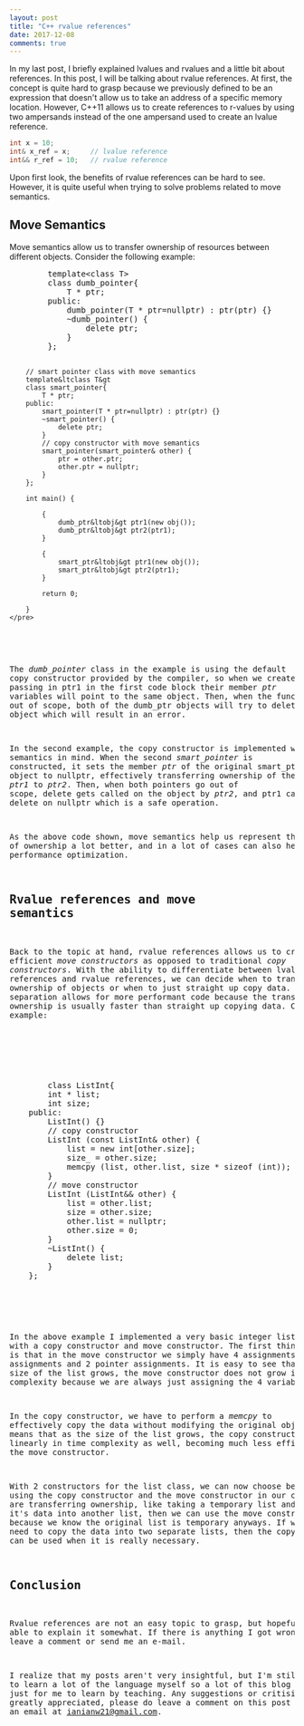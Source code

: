 ```yaml
---
layout: post
title: "C++ rvalue references"
date: 2017-12-08
comments: true
---
```


In my last post, I briefly explained lvalues and rvalues and a little bit about references. In this post, I will be talking about rvalue references. At first, the concept is quite hard to grasp because we previously defined to be an expression that doesn't allow us to take an address of a specific memory location. However, C++11 allows us to create references to r-values by using two ampersands instead of the one ampersand used to create an lvalue reference.

```c++
int x = 10;
int& x_ref = x;     // lvalue reference
int&& r_ref = 10;   // rvalue reference
```

Upon first look, the benefits of rvalue references can be hard to see. However, it is quite useful when trying to solve problems related to move semantics.

## Move Semantics

Move semantics allow us to transfer ownership of resources between different objects. Consider the following example:

<script src="https://gist.github.com/ianw3214/eb7935848b230e6f075d801c5edef5ed.js"></script>
<noscript>
    <pre>
        template&ltclass T&gt
        class dumb_pointer{
            T * ptr;
        public:
            dumb_pointer(T * ptr=nullptr) : ptr(ptr) {}
            ~dumb_pointer() {
                delete ptr;
            }
        };

        // smart pointer class with move semantics
        template&ltclass T&gt
        class smart_pointer{
            T * ptr;
        public:
            smart_pointer(T * ptr=nullptr) : ptr(ptr) {}
            ~smart_pointer() {
                delete ptr;
            }
            // copy constructor with move semantics
            smart_pointer(smart_pointer& other) {
                ptr = other.ptr;
                other.ptr = nullptr;
            }
        };

        int main() {

            {
                dumb_ptr&ltobj&gt ptr1(new obj());
                dumb_ptr&ltobj&gt ptr2(ptr1);
            }

            {
                smart_ptr&ltobj&gt ptr1(new obj());
                smart_ptr&ltobj&gt ptr2(ptr1);
            }

            return 0;

        }
    </pre>
</noscript>

The *dumb_pointer* class in the example is using the default copy constructor provided by the compiler, so when we create ptr2 by passing in ptr1 in the first code block their member *ptr* variables will point to the same object. Then, when the function goes out of scope, both of the dumb_ptr objects will try to delete the same object which will result in an error.

In the second example, the copy constructor is implemented with move semantics in mind. When the second *smart_pointer* is constructed, it sets the member *ptr* of the original smart_ptr object to nullptr, effectively transferring ownership of the object from *ptr1* to *ptr2*. Then, when both pointers go out of scope, delete gets called on the object by *ptr2*, and ptr1 calls delete on nullptr which is a safe operation.

As the above code shown, move semantics help us represent the concept of ownership a lot better, and in a lot of cases can also help with performance optimization.

## Rvalue references and move semantics

Back to the topic at hand, rvalue references allows us to create more efficient *move constructors* as opposed to traditional *copy constructors*. With the ability to differentiate between lvalue references and rvalue references, we can decide when to transfer ownership of objects or when to just straight up copy data. The separation allows for more performant code because the transfer of ownership is usually faster than straight up copying data. Consider this example:

<script src="https://gist.github.com/ianw3214/4eef306dcfc8a9b29cc8977168b1987c.js"></script>
<noscript>
    <pre>
        class ListInt{
        int * list;
        int size;
    public:
        ListInt() {}
        // copy constructor
        ListInt (const ListInt& other) {
            list = new int[other.size];
            size_ = other.size;
            memcpy (list, other.list, size * sizeof (int));
        }
        // move constructor
        ListInt (ListInt&& other) {
            list = other.list;
            size = other.size;
            other.list = nullptr;
            other.size = 0;
        }
        ~ListInt() {
            delete list;
        }
    };
    </pre>
</noscript>

In the above example I implemented a very basic integer list class with a copy constructor and move constructor. The first thing to notice is that in the move constructor we simply have 4 assignments: 2 integer assignments and 2 pointer assignments. It is easy to see that as the size of the list grows, the move constructor does not grow in time complexity because we are always just assigning the 4 variables.

In the copy constructor, we have to perform a *memcpy* to effectively copy the data without modifying the original object. This means that as the size of the list grows, the copy constructor will grow linearly in time complexity as well, becoming much less efficient than the move constructor.

With 2 constructors for the list class, we can now choose between using the copy constructor and the move constructor in our code. If we are transferring ownership, like taking a temporary list and copying it's data into another list, then we can use the move constructor because we know the original list is temporary anyways. If we really need to copy the data into two separate lists, then the copy constructor can be used when it is really necessary.

## Conclusion

Rvalue references are not an easy topic to grasp, but hopefully I was able to explain it somewhat. If there is anything I got wrong please do leave a comment or send me an e-mail.

I realize that my posts aren't very insightful, but I'm still trying to learn a lot of the language myself so a lot of this blog is really just for me to learn by teaching. Any suggestions or critisicm is greatly appreciated, please do leave a comment on this post or send me an email at [ianianw21@gmail.com](mailto:ianianw21@gmail.com).
